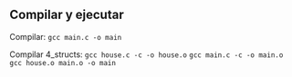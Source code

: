 ## Compilar y ejecutar
Compilar:
```gcc main.c -o main```

Compilar 4_structs:
```gcc house.c -c -o house.o```
```gcc main.c -c -o main.o```
```gcc house.o main.o -o main```